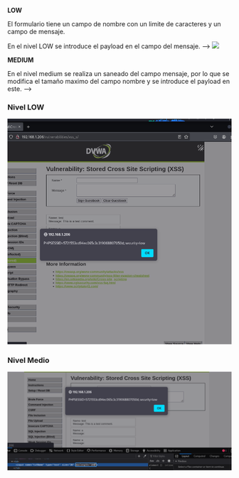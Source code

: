 **LOW**

El formulario tiene un campo de nombre con un limite de caracteres y un campo de mensaje.

En el nivel LOW se introduce el payload en el campo del mensaje. --> <img src=x onerror="alert(document.cookie)">

**MEDIUM**

En el nivel medium se realiza un saneado del campo mensaje, por lo que se modifica el tamaño maximo del campo nombre y se introduce el payload en este. --> <sCrIpT>alert(document.cookie);</ScRiPt>

### Nivel LOW

![img](images/LOW.png)

### Nivel Medio

![img](images/MEDIUM.png)
